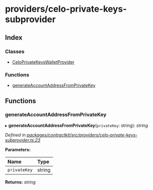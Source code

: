 # providers/celo-private-keys-subprovider

## Index

### Classes

* [CeloPrivateKeysWalletProvider](../classes/_providers_celo_private_keys_subprovider_.celoprivatekeyswalletprovider.md)

### Functions

* [generateAccountAddressFromPrivateKey](_providers_celo_private_keys_subprovider_.md#generateaccountaddressfromprivatekey)

## Functions

### generateAccountAddressFromPrivateKey

▸ **generateAccountAddressFromPrivateKey**\(`privateKey`: string\): _string_

_Defined in_ [_packages/contractkit/src/providers/celo-private-keys-subprovider.ts:23_](https://github.com/celo-org/celo-monorepo/blob/master/packages/contractkit/src/providers/celo-private-keys-subprovider.ts#L23)

**Parameters:**

| Name | Type |
| :--- | :--- |
| `privateKey` | string |

**Returns:** _string_

